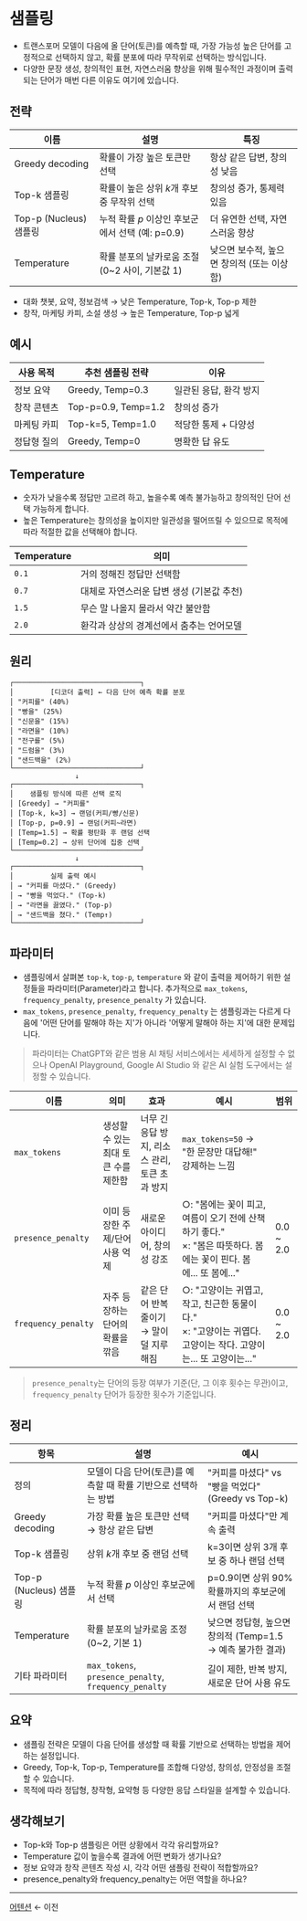 # 샘플링

- 트랜스포머 모델이 다음에 올 단어(토큰)를 예측할 때, 가장 가능성 높은 단어를 고정적으로 선택하지 않고, 확률 분포에 따라 무작위로 선택하는 방식입니다. 
- 다양한 문장 생성, 창의적인 표현, 자연스러움 향상을 위해 필수적인 과정이며 출력되는 단어가 매번 다른 이유도 여기에 있습니다.

## 전략

| 이름 | 설명 | 특징 |
| --- | --- | --- |
| Greedy decoding | 확률이 가장 높은 토큰만 선택 | 항상 같은 답변, 창의성 낮음 |
| Top-k 샘플링 | 확률이 높은 상위 *k*개 후보 중 무작위 선택 | 창의성 증가, 통제력 있음 |
| Top-p (Nucleus) 샘플링 | 누적 확률 *p* 이상인 후보군에서 선택 (예: p=0.9) | 더 유연한 선택, 자연스러움 향상 |
| Temperature | 확률 분포의 날카로움 조절 (0~2 사이, 기본값 1) | 낮으면 보수적, 높으면 창의적 (또는 이상함) |
- 대화 챗봇, 요약, 정보검색 → 낮은 Temperature, Top-k, Top-p 제한
- 창작, 마케팅 카피, 소설 생성 → 높은 Temperature, Top-p 넓게

## 예시

| 사용 목적 | 추천 샘플링 전략 | 이유 |
|-----------|-------------------|------|
| 정보 요약 | Greedy, Temp=0.3 | 일관된 응답, 환각 방지 |
| 창작 콘텐츠 | Top-p=0.9, Temp=1.2 | 창의성 증가 |
| 마케팅 카피 | Top-k=5, Temp=1.0 | 적당한 통제 + 다양성 |
| 정답형 질의 | Greedy, Temp=0 | 명확한 답 유도 |

## Temperature

- 숫자가 낮을수록 정답만 고르려 하고, 높을수록 예측 불가능하고 창의적인 단어 선택 가능하게 합니다.
- 높은 Temperature는 창의성을 높이지만 일관성을 떨어뜨릴 수 있으므로 목적에 따라 적절한 값을 선택해야 합니다.

| Temperature | 의미 |
| --- | --- |
| `0.1` | 거의 정해진 정답만 선택함 |
| `0.7` | 대체로 자연스러운 답변 생성 (기본값 추천) |
| `1.5` | 무슨 말 나올지 몰라서 약간 불안함 |
| `2.0` | 환각과 상상의 경계선에서 춤추는 언어모델 |

## 원리

```
┌───────────────────────────────┐
│         [디코더 출력] ← 다음 단어 예측 확률 분포
│ "커피를" (40%)              
│ "빵을" (25%)                
│ "신문을" (15%)              
│ "라면을" (10%)              
│ "전구를" (5%)               
│ "드럼을" (3%)              
│ "샌드백을" (2%)             
└───────────────────────────────┘
                ↓
┌───────────────────────────────┐
│    샘플링 방식에 따른 선택 로직               
│ [Greedy] → "커피를"
│ [Top-k, k=3] → 랜덤(커피/빵/신문)
│ [Top-p, p=0.9] → 랜덤(커피~라면)
│ [Temp=1.5] → 확률 평탄화 후 랜덤 선택
│ [Temp=0.2] → 상위 단어에 집중 선택
└───────────────────────────────┘
                ↓
┌───────────────────────────────┐
│         실제 출력 예시              
│ → "커피를 마셨다." (Greedy)    
│ → "빵을 먹었다." (Top-k)       
│ → "라면을 끓였다." (Top-p)     
│ → "샌드백을 쳤다." (Temp↑)      
└───────────────────────────────┘
```

## 파라미터

- 샘플링에서 살펴본 `top-k`, `top-p`, `temperature` 와 같이 출력을 제어하기 위한 설정들을 파라미터(Parameter)라고 합니다. 추가적으로 `max_tokens`, `frequency_penalty`, `presence_penalty` 가 있습니다.
- `max_tokens`, `presence_penalty`, `frequency_penalty` 는 샘플링과는 다르게 다음에 '어떤 단어를 말해야 하는 지'가 아니라 '어떻게 말해야 하는 지'에 대한 문제입니다.

> 파라미터는 ChatGPT와 같은 범용 AI 채팅 서비스에서는 세세하게 설정할 수 없으나 OpenAI Playground, Google AI Studio 와 같은 AI 실험 도구에서는 설정할 수 있습니다.

| 이름 | 의미 | 효과 | 예시 | 범위 |
| --- | --- | --- | --- | --- |
| `max_tokens` | 생성할 수 있는 최대 토큰 수를 제한함 | 너무 긴 응답 방지, 리소스 관리, 토큰 초과 방지 | `max_tokens=50` → "한 문장만 대답해!" 강제하는 느낌 | |
| `presence_penalty` | 이미 등장한 주제/단어 사용 억제 | 새로운 아이디어, 창의성 강조 | ○: "봄에는 꽃이 피고, 여름이 오기 전에 산책하기 좋다." <br> ×: "봄은 따뜻하다. 봄에는 꽃이 핀다. 봄에... 또 봄에..." | 0.0 ~ 2.0 |
| `frequency_penalty` | 자주 등장하는 단어의 확률을 깎음 | 같은 단어 반복 줄이기 → 말이 덜 지루해짐 | ○: "고양이는 귀엽고, 작고, 친근한 동물이다." <br> ×: "고양이는 귀엽다. 고양이는 작다. 고양이는... 또 고양이는..." | 0.0 ~ 2.0 |

> `presence_penalty`는 단어의 등장 여부가 기준(단, 그 이후 횟수는 무관)이고, `frequency_penalty` 단어가 등장한 횟수가 기준입니다.

## 정리

| 항목 | 설명 | 예시 |
| --- | --- | --- |
| 정의 | 모델이 다음 단어(토큰)를 예측할 때 확률 기반으로 선택하는 방법 | "커피를 마셨다" vs "빵을 먹었다" (Greedy vs Top-k) |
| Greedy decoding | 가장 확률 높은 토큰만 선택 → 항상 같은 답변 | "커피를 마셨다"만 계속 출력 |
| Top-k 샘플링 | 상위 *k*개 후보 중 랜덤 선택 | k=3이면 상위 3개 후보 중 하나 랜덤 선택 |
| Top-p (Nucleus) 샘플링 | 누적 확률 *p* 이상인 후보군에서 선택 | p=0.9이면 상위 90% 확률까지의 후보군에서 랜덤 선택 |
| Temperature | 확률 분포의 날카로움 조정 (0~2, 기본 1) | 낮으면 정답형, 높으면 창의적 (Temp=1.5 → 예측 불가한 결과) |
| 기타 파라미터 | `max_tokens`, `presence_penalty`, `frequency_penalty` | 길이 제한, 반복 방지, 새로운 단어 사용 유도 |

## 요약

- 샘플링 전략은 모델이 다음 단어를 생성할 때 확률 기반으로 선택하는 방법을 제어하는 설정입니다.
- Greedy, Top-k, Top-p, Temperature를 조합해 다양성, 창의성, 안정성을 조절할 수 있습니다.
- 목적에 따라 정답형, 창작형, 요약형 등 다양한 응답 스타일을 설계할 수 있습니다.

## 생각해보기

- Top-k와 Top-p 샘플링은 어떤 상황에서 각각 유리할까요?
- Temperature 값이 높을수록 결과에 어떤 변화가 생기나요?
- 정보 요약과 창작 콘텐츠 작성 시, 각각 어떤 샘플링 전략이 적합할까요?
- presence_penalty와 frequency_penalty는 어떤 역할을 하나요?

---

[어텐션](24-Attention.md) ← 이전
